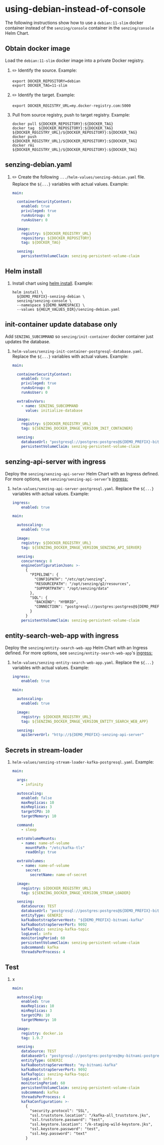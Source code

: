 # using-debian-instead-of-console

The following instructions show how to use a `debian:11-slim` docker container
instead of the `senzing/console` container in the `senzing/console` Helm Chart.

## Obtain docker image

Load the `debian:11-slim` docker image into a private Docker registry.

1. :pencil2: Identify the source.
   Example:

    ```console
    export DOCKER_REPOSITORY=debian
    export DOCKER_TAG=11-slim
    ```

1. :pencil2: Identify the target.
   Example:

    ```console
    export DOCKER_REGISTRY_URL=my.docker-registry.com:5000
    ```

1. Pull from source registry, push to target registry.
   Example:

    ```console
    docker pull ${DOCKER_REPOSITORY}:${DOCKER_TAG}
    docker tag  ${DOCKER_REPOSITORY}:${DOCKER_TAG} ${DOCKER_REGISTRY_URL}/${DOCKER_REPOSITORY}:${DOCKER_TAG}
    docker push                               ${DOCKER_REGISTRY_URL}/${DOCKER_REPOSITORY}:${DOCKER_TAG}
    docker rmi                                ${DOCKER_REGISTRY_URL}/${DOCKER_REPOSITORY}:${DOCKER_TAG}
    ```

## senzing-debian.yaml

1. :pencil2: Create the following `.../helm-values/senzing-debian.yaml` file.
   Replace the `${...}` variables with actual values.
   Example:

    ```yaml
    main:

      containerSecurityContext:
        enabled: true
        privileged: true
        runAsGroup: 0
        runAsUser: 0

      image:
        registry: ${DOCKER_REGISTRY_URL}
        repository: ${DOCKER_REPOSITORY}
        tag: ${DOCKER_TAG}

      senzing:
        persistentVolumeClaim: senzing-persistent-volume-claim
    ```

## Helm install

1. Install chart using
   [helm install](https://helm.sh/docs/helm/helm_install/).
   Example:

    ```console
    helm install \
      ${DEMO_PREFIX}-senzing-debian \
      senzing/senzing-console \
      --namespace ${DEMO_NAMESPACE} \
      --values ${HELM_VALUES_DIR}/senzing-debian.yaml
    ```

## init-container update database only

Add `SENZING_SUBCOMMAND` so `senzing/init-container` docker container just updates the database.

1. `helm-values/senzing-init-container-postgresql-database.yaml`.
   Replace the `${...}` variables with actual values.
   Example:

    ```yaml
    main:

      containerSecurityContext:
        enabled: true
        privileged: true
        runAsGroup: 0
        runAsUser: 0

      extraEnvVars:
        - name: SENZING_SUBCOMMAND
          value: initialize-database

      image:
        registry: ${DOCKER_REGISTRY_URL}
        tag: ${SENZING_DOCKER_IMAGE_VERSION_INIT_CONTAINER}

      senzing:
        databaseUrl: "postgresql://postgres:postgres@${DEMO_PREFIX}-bitnami-postgresql:5432/G2"
        persistentVolumeClaim: senzing-persistent-volume-claim
    ```

## senzing-api-server with ingress

Deploy the `senzing/senzing-api-server` Helm Chart with an Ingress defined.
For more options, see `senzing/senzing-api-server`'s
[ingress:](https://github.com/Senzing/charts/blob/1d0b26c90858498c6e29c39ccf948c0959836f75/charts/senzing-api-server/values.yaml#L413-L510)

1. `helm-values/senzing-api-server-postgresql.yaml`.
   Replace the `${...}` variables with actual values.
   Example:

    ```yaml
    ingress:
        enabled: true

    main:

      autoscaling:
        enabled: true

      image:
        registry: ${DOCKER_REGISTRY_URL}
        tag: ${SENZING_DOCKER_IMAGE_VERSION_SENZING_API_SERVER}

      senzing:
        concurrency: 8
        engineConfigurationJson: >-
          {
            "PIPELINE": {
              "CONFIGPATH": "/etc/opt/senzing",
              "RESOURCEPATH": "/opt/senzing/g2/resources",
              "SUPPORTPATH": "/opt/senzing/data"
            },
            "SQL": {
              "BACKEND": "HYBRID",
              "CONNECTION": "postgresql://postgres:postgres@${DEMO_PREFIX}-bitnami-postgresql:5432:G2"
            }
          }
        persistentVolumeClaim: senzing-persistent-volume-claim
    ```

## entity-search-web-app with ingress

Deploy the `senzing/entity-search-web-app` Helm Chart with an Ingress defined.
For more options, see `senzing/entity-search-web-app`'s
[ingress:](https://github.com/Senzing/charts/blob/1d0b26c90858498c6e29c39ccf948c0959836f75/charts/senzing-entity-search-web-app/values.yaml#L386-L483)

1. `helm-values/senzing-entity-search-web-app.yaml`.
   Replace the `${...}` variables with actual values.
   Example:

    ```yaml
    ingress:
        enabled: true

    main:

      autoscaling:
        enabled: true

      image:
        registry: ${DOCKER_REGISTRY_URL}
        tag: ${SENZING_DOCKER_IMAGE_VERSION_ENTITY_SEARCH_WEB_APP}

      senzing:
        apiServerUrl: "http://${DEMO_PREFIX}-senzing-api-server"
    ```

## Secrets in stream-loader

1. `helm-values/senzing-stream-loader-kafka-postgresql.yaml`.
   Example:

    ```yaml
    main:

      args:
        - infinity

      autoscaling:
        enabled: false
        maxReplicas: 10
        minReplicas: 3
        targetCPU: 10
        targetMemory: 10

      command:
        - sleep

      extraVolumeMounts:
        - name: name-of-volume
          mountPath: "/etc/kafka-tls"
          readOnly: true

      extraVolumes:
        - name: name-of-volume
          secret:
            secretName: name-of-secret

      image:
        registry: ${DOCKER_REGISTRY_URL}
        tag: ${SENZING_DOCKER_IMAGE_VERSION_STREAM_LOADER}

      senzing:
        dataSource: TEST
        databaseUrl: "postgresql://postgres:postgres@${DEMO_PREFIX}-bitnami-postgresql:5432/G2"
        entityType: GENERIC
        kafkaBootstrapServerHost: "${DEMO_PREFIX}-bitnami-kafka"
        kafkaBootstrapServerPort: 9092
        kafkaTopic: senzing-kafka-topic
        logLevel: info
        monitoringPeriod: 60
        persistentVolumeClaim: senzing-persistent-volume-claim
        subcommand: kafka
        threadsPerProcess: 4
    ```


## Test

1. x

    ```yaml
    main:

      autoscaling:
        enabled: true
        maxReplicas: 10
        minReplicas: 3
        targetCPU: 10
        targetMemory: 10

      image:
        registry: docker.io
        tag: 1.9.7

      senzing:
        dataSource: TEST
        databaseUrl: "postgresql://postgres:postgres@my-bitnami-postgresql:5432/G2"
        entityType: GENERIC
        kafkaBootstrapServerHost: "my-bitnami-kafka"
        kafkaBootstrapServerPort: 9092
        kafkaTopic: senzing-kafka-topic
        logLevel: info
        monitoringPeriod: 60
        persistentVolumeClaim: senzing-persistent-volume-claim
        subcommand: kafka
        threadsPerProcess: 4
        kafkaConfiguration: >-
          {
            "security.protocol": "SSL",
            "ssl.truststore.location": "/kafka-all_truststore.jks",
            "ssl.truststore.password": "test",
            "ssl.keystore.location": "/k-staging-wild-keystore.jks",
            "ssl.keystore.password": "test",
            "ssl.key.password": "text"
          }
    ```
